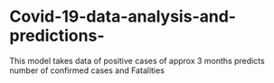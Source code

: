 # Covid-19-data-analysis-and-predictions-
This model takes data of positive cases of approx 3 months  predicts number of confirmed cases and Fatalities

